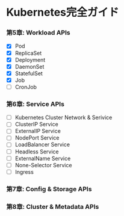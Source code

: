 # Kubernetes完全ガイド

### 第5章: Workload APIs
- [x] Pod
- [x] ReplicaSet
- [x] Deployment
- [x] DaemonSet
- [x] StatefulSet
- [x] Job
- [ ] CronJob

### 第6章: Service APIs
- [ ] Kubernetes Cluster Network & Serivice
- [ ] ClusterIP Service
- [ ] ExternalIP Service
- [ ] NodePort Service
- [ ] LoadBalancer Service
- [ ] Headless Service
- [ ] ExternalName Service
- [ ] None-Selector Service
- [ ] Ingress

### 第7章: Config & Storage APIs


### 第8章: Cluster & Metadata APIs
